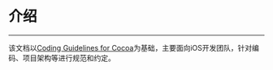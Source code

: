 # 介绍

---

该文档以[Coding Guidelines for Cocoa](https://developer.apple.com/library/content/documentation/Cocoa/Conceptual/CodingGuidelines/CodingGuidelines.html#//apple_ref/doc/uid/10000146-SW1)为基础，主要面向iOS开发团队，针对编码、项目架构等进行规范和约定。

